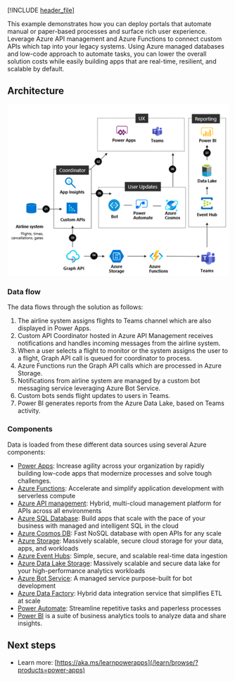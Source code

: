 [!INCLUDE [header_file](../../../includes/sol-idea-header.md)]

This example demonstrates how you can deploy portals that automate manual or paper-based processes and surface rich user experience. Leverage Azure API management and Azure Functions to connect custom APIs which tap into your legacy systems. Using Azure managed databases and low-code approach to automate tasks, you can lower the overall solution costs while easily building apps that are real-time, resilient, and scalable by default.

## Architecture

![Architecture Diagram](../media/custom-business-processes.png)

### Data flow

The data flows through the solution as follows:

1. The airline system assigns flights to Teams channel which are also displayed in Power Apps.
2. Custom API Coordinator hosted in Azure API Management receives notifications and handles incoming messages from the airline system.
3. When a user selects a flight to monitor or the system assigns the user to a flight, Graph API call is queued for coordinator to process.
4. Azure Functions run the Graph API calls which are processed in Azure Storage.
5. Notifications from airline system are managed by a custom bot messaging service leveraging Azure Bot Service.
6. Custom bots sends flight updates to users in Teams.
7. Power BI generates reports from the Azure Data Lake, based on Teams activity.

### Components

Data is loaded from these different data sources using several Azure components:

- [Power Apps](https://powerapps.microsoft.com/): Increase agility across your organization by rapidly building low-code apps that modernize processes and solve tough challenges.
- [Azure Functions](https://azure.microsoft.com/services/functions/): Accelerate and simplify application development with serverless compute
- [Azure API management](https://azure.microsoft.com/services/api-management/): Hybrid, multi-cloud management platform for APIs across all environments
- [Azure SQL Database](https://azure.microsoft.com//services/sql-database/): Build apps that scale with the pace of your business with managed and intelligent SQL in the cloud
- [Azure Cosmos DB](https://azure.microsoft.com/services/cosmos-db/): Fast NoSQL database with open APIs for any scale
- [Azure Storage](https://azure.microsoft.com/product-categories/storage/): Massively scalable, secure cloud storage for your data, apps, and workloads
- [Azure Event Hubs](https://azure.microsoft.com/services/event-hubs/): Simple, secure, and scalable real-time data ingestion
- [Azure Data Lake Storage](https://azure.microsoft.com/services/storage/data-lake-storage/): Massively scalable and secure data lake for your high-performance analytics workloads
- [Azure Bot Service](https://azure.microsoft.com/services/bot-service/): A managed service purpose-built for bot development
- [Azure Data Factory](https://azure.microsoft.com/services/data-factory/): Hybrid data integration service that simplifies ETL at scale
- [Power Automate](https://flow.microsoft.com/): Streamline repetitive tasks and paperless processes
- [Power BI](/power-bi) is a suite of business analytics tools to analyze data and share insights.

## Next steps

- Learn more: [https://aka.ms/learnpowerapps](/learn/browse/?products=power-apps)
